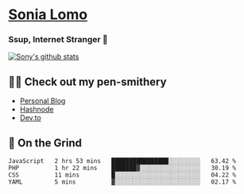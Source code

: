 # [Sonia Lomo](https://sonylomo.github.io/) 
### Ssup, Internet Stranger 🤩

<a href="https://github.com/sonylomo/github-readme-stats">
  <img align="center" src="https://media.giphy.com/media/lU05nFSW6Y2A/giphy.gif" alt="Sony's github stats" />
</a>

## ✍🏾 Check out my pen-smithery
- [Personal Blog](https://www.sonylomo.dev/blog)
- [Hashnode](https://sonylomo.hashnode.dev/)
- [Dev.to](https://dev.to/sonylomo)

## 🤡 On the Grind
<!--START_SECTION:waka-->

```text
JavaScript   2 hrs 53 mins   ████████████████░░░░░░░░░   63.42 %
PHP          1 hr 22 mins    ███████▓░░░░░░░░░░░░░░░░░   30.19 %
CSS          11 mins         █░░░░░░░░░░░░░░░░░░░░░░░░   04.22 %
YAML         5 mins          ▓░░░░░░░░░░░░░░░░░░░░░░░░   02.17 %
```

<!--END_SECTION:waka-->
